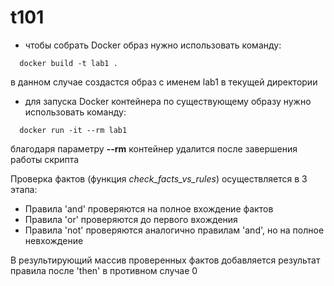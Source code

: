 # t101
* чтобы собрать Docker образ нужно использовать команду:
```
  docker build -t lab1 .
```
в данном случае создастся образ с именем lab1 в текущей директории
* для запуска Docker контейнера по существующему образу нужно использовать команду:
```
  docker run -it --rm lab1
```
благодаря параметру **--rm** контейнер удалится после завершения работы скрипта

Проверка фактов (функция *check_facts_vs_rules*) осуществляется в 3 этапа:
  
 * Правила 'and' проверяются на полное вхождение фактов
 * Правила 'or' проверяются до первого вхождения
 * Правила 'not' проверяются аналогично правилам 'and', но на полное невхождение

В результирующий массив проверенных фактов добавляется результат правила после 'then'
в противном случае 0
